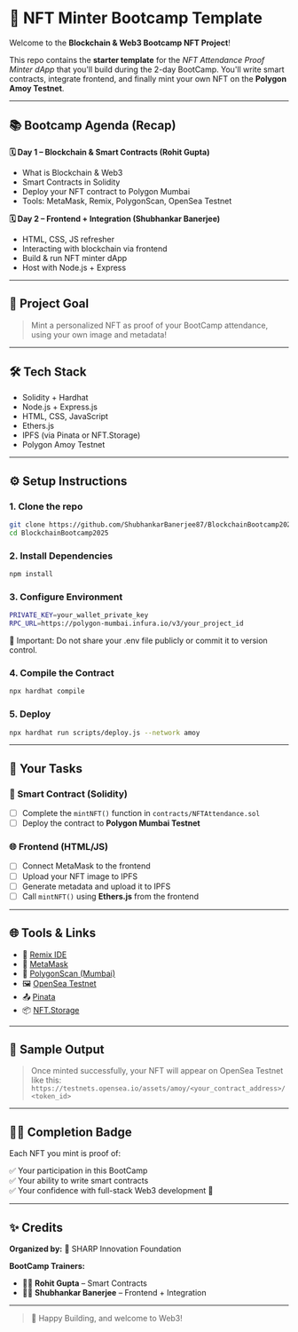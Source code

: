 # 🚀 NFT Minter Bootcamp Template

Welcome to the **Blockchain & Web3 Bootcamp NFT Project**!

This repo contains the **starter template** for the *NFT Attendance Proof Minter dApp* that you'll build during the 2-day BootCamp. You'll write smart contracts, integrate frontend, and finally mint your own NFT on the **Polygon Amoy Testnet**.

---

## 📚 Bootcamp Agenda (Recap)

**🗓️ Day 1 – Blockchain & Smart Contracts (Rohit Gupta)**
- What is Blockchain & Web3
- Smart Contracts in Solidity
- Deploy your NFT contract to Polygon Mumbai
- Tools: MetaMask, Remix, PolygonScan, OpenSea Testnet

**🗓️ Day 2 – Frontend + Integration (Shubhankar Banerjee)**
- HTML, CSS, JS refresher
- Interacting with blockchain via frontend
- Build & run NFT minter dApp
- Host with Node.js + Express

---

## 🎯 Project Goal

> Mint a personalized NFT as proof of your BootCamp attendance, using your own image and metadata!

---

## 🛠️ Tech Stack

- Solidity + Hardhat
- Node.js + Express.js
- HTML, CSS, JavaScript
- Ethers.js
- IPFS (via Pinata or NFT.Storage)
- Polygon Amoy Testnet

---

## ⚙️ Setup Instructions

### 1. Clone the repo

```bash
git clone https://github.com/ShubhankarBanerjee87/BlockchainBootcamp2025.git
cd BlockchainBootcamp2025
```

### 2. Install Dependencies

```bash
npm install 
```

### 3. Configure Environment

```bash
PRIVATE_KEY=your_wallet_private_key
RPC_URL=https://polygon-mumbai.infura.io/v3/your_project_id
```

🔐 Important: Do not share your .env file publicly or commit it to version control.

### 4. Compile the Contract

```bash
npx hardhat compile
```

### 5. Deploy

```bash
npx hardhat run scripts/deploy.js --network amoy
```

---

## 🧠 Your Tasks

### 📄 Smart Contract (Solidity)

- [ ] Complete the `mintNFT()` function in `contracts/NFTAttendance.sol`
- [ ] Deploy the contract to **Polygon Mumbai Testnet**

### 🌐 Frontend (HTML/JS)

- [ ] Connect MetaMask to the frontend
- [ ] Upload your NFT image to IPFS
- [ ] Generate metadata and upload it to IPFS
- [ ] Call `mintNFT()` using **Ethers.js** from the frontend

---

## 🌐 Tools & Links

- 🔧 [Remix IDE](https://remix.ethereum.org/)
- 🦊 [MetaMask](https://metamask.io/)
- 🔎 [PolygonScan (Mumbai)](https://mumbai.polygonscan.com/)
- 🖼️ [OpenSea Testnet](https://testnets.opensea.io/)
- 📤 [Pinata](https://www.pinata.cloud/)
- 📦 [NFT.Storage](https://nft.storage/)

---

## 📸 Sample Output

> Once minted successfully, your NFT will appear on OpenSea Testnet like this:
> `https://testnets.opensea.io/assets/amoy/<your_contract_address>/<token_id>`

---

## 👨‍🎓 Completion Badge

Each NFT you mint is proof of:

✅ Your participation in this BootCamp  
✅ Your ability to write smart contracts  
✅ Your confidence with full-stack Web3 development 🚀

---

## ✨ Credits

**Organized by:** 🎯 SHARP Innovation Foundation

**BootCamp Trainers:**

- 👨‍🏫 **Rohit Gupta** – Smart Contracts  
- 👨‍💻 **Shubhankar Banerjee** – Frontend + Integration

---

> 🚀 Happy Building, and welcome to Web3!
